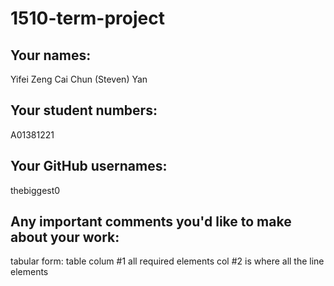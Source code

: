 # 1510-term-project

## Your names:

Yifei Zeng
Cai Chun (Steven) Yan

## Your student numbers:

A01381221

## Your GitHub usernames:

thebiggest0

## Any important comments you'd like to make about your work:

tabular form: table
colum #1 all required elements
col #2 is where all the line elements
